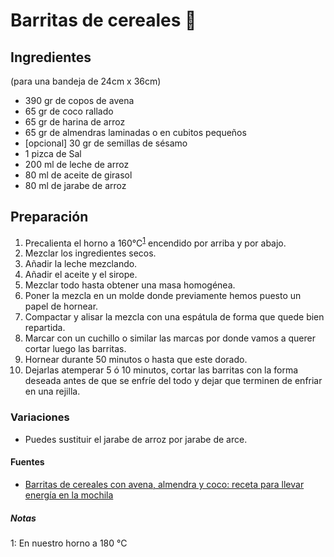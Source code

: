 # Barritas de cereales :cookie:

## Ingredientes
(para una bandeja de 24cm x 36cm)

-   390 gr de copos de avena
-   65 gr de coco rallado
-   65 gr de harina de arroz
-   65 gr de almendras laminadas o en cubitos pequeños
-   [opcional] 30 gr de semillas de sésamo
-   1 pizca de Sal
-   200 ml de leche de arroz
-   80 ml de aceite de girasol
-   80 ml de jarabe de arroz

## Preparación

1.  Precalienta el horno a 160°C<sup>[1](#footnote1)</sup> encendido por arriba y por abajo.
2.  Mezclar los ingredientes secos.
3.  Añadir la leche mezclando.
4.  Añadir el aceite y el sirope.
5.  Mezclar todo hasta obtener una masa homogénea.
6.  Poner la mezcla en un molde donde previamente hemos puesto un papel de hornear.
7.  Compactar y alisar la mezcla con una espátula de forma que quede bien repartida.
8.  Marcar con un cuchillo o similar las marcas por donde vamos a querer cortar luego las barritas.
9.  Hornear durante 50 minutos o hasta que este dorado.
10.  Dejarlas atemperar 5 ó 10 minutos, cortar las barritas con la forma deseada antes de que se enfríe del todo y dejar que terminen de enfriar en una rejilla.

### Variaciones
- Puedes sustituir el jarabe de arroz por jarabe de arce.

#### Fuentes

-   [Barritas de cereales con avena, almendra y coco: receta para llevar energía en la mochila](https://www.directoalpaladar.com/postres/barritas-de-cereales-con-avena-almendra-y-coco-receta)

##### Notas

<a name="footnote1">1</a>: En nuestro horno a 180 °C
